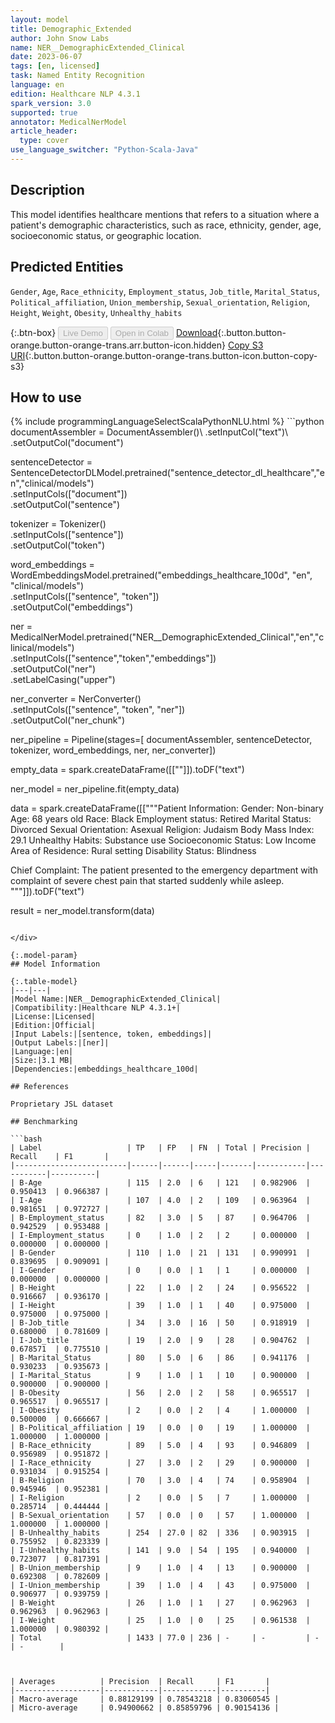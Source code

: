 ```yaml
---
layout: model
title: Demographic_Extended
author: John Snow Labs
name: NER__DemographicExtended_Clinical
date: 2023-06-07
tags: [en, licensed]
task: Named Entity Recognition
language: en
edition: Healthcare NLP 4.3.1
spark_version: 3.0
supported: true
annotator: MedicalNerModel
article_header:
  type: cover
use_language_switcher: "Python-Scala-Java"
---
```


## Description

This model identifies healthcare mentions that refers to a situation where a patient's demographic characteristics, such as race, ethnicity, gender, age, socioeconomic status, or geographic location.

## Predicted Entities

`Gender`, `Age`, `Race_ethnicity`, `Employment_status`, `Job_title`, `Marital_Status`, `Political_affiliation`, `Union_membership`, `Sexual_orientation`, `Religion`, `Height`, `Weight`, `Obesity`, `Unhealthy_habits`

{:.btn-box}
<button class="button button-orange" disabled>Live Demo</button>
<button class="button button-orange" disabled>Open in Colab</button>
[Download](https://s3.amazonaws.com/auxdata.johnsnowlabs.com/clinical/models/NER__DemographicExtended_Clinical_en_4.3.1_3.0_1686158021904.zip){:.button.button-orange.button-orange-trans.arr.button-icon.hidden}
[Copy S3 URI](s3://auxdata.johnsnowlabs.com/clinical/models/NER__DemographicExtended_Clinical_en_4.3.1_3.0_1686158021904.zip){:.button.button-orange.button-orange-trans.button-icon.button-copy-s3}

## How to use



<div class="tabs-box" markdown="1">
{% include programmingLanguageSelectScalaPythonNLU.html %}
```python
documentAssembler = DocumentAssembler()\
    .setInputCol("text")\
    .setOutputCol("document")

sentenceDetector = SentenceDetectorDLModel.pretrained("sentence_detector_dl_healthcare","en","clinical/models") \
    .setInputCols(["document"]) \
    .setOutputCol("sentence") 

tokenizer = Tokenizer()\
    .setInputCols(["sentence"])\
    .setOutputCol("token")

word_embeddings = WordEmbeddingsModel.pretrained("embeddings_healthcare_100d", "en", "clinical/models")\
    .setInputCols(["sentence", "token"])\
    .setOutputCol("embeddings")

ner = MedicalNerModel.pretrained("NER__DemographicExtended_Clinical","en","clinical/models")\
    .setInputCols(["sentence","token","embeddings"])\
    .setOutputCol("ner")\
    .setLabelCasing("upper")
    
ner_converter = NerConverter() \
    .setInputCols(["sentence", "token", "ner"]) \
    .setOutputCol("ner_chunk")

ner_pipeline = Pipeline(stages=[
    documentAssembler, 
    sentenceDetector,
    tokenizer,
    word_embeddings,
    ner,
    ner_converter])

empty_data = spark.createDataFrame([[""]]).toDF("text")

ner_model = ner_pipeline.fit(empty_data)

data = spark.createDataFrame([["""Patient Information:
Gender: Non-binary
Age: 68 years old
Race: Black
Employment status: Retired
Marital Status: Divorced
Sexual Orientation: Asexual
Religion: Judaism
Body Mass Index: 29.1
Unhealthy Habits: Substance use
Socioeconomic Status: Low Income
Area of Residence: Rural setting
Disability Status: Blindness

Chief Complaint:
The patient presented to the emergency department with complaint of severe chest pain that started suddenly while asleep.
"""]]).toDF("text")


result = ner_model.transform(data)
```

</div>

{:.model-param}
## Model Information

{:.table-model}
|---|---|
|Model Name:|NER__DemographicExtended_Clinical|
|Compatibility:|Healthcare NLP 4.3.1+|
|License:|Licensed|
|Edition:|Official|
|Input Labels:|[sentence, token, embeddings]|
|Output Labels:|[ner]|
|Language:|en|
|Size:|3.1 MB|
|Dependencies:|embeddings_healthcare_100d|

## References

Proprietary JSL dataset

## Benchmarking

```bash
| Label                   | TP   | FP   | FN  | Total | Precision | Recall    | F1       |
|-------------------------|------|------|-----|-------|-----------|-----------|----------|
| B-Age                   | 115  | 2.0  | 6   | 121   | 0.982906  | 0.950413  | 0.966387 |
| I-Age                   | 107  | 4.0  | 2   | 109   | 0.963964  | 0.981651  | 0.972727 |
| B-Employment_status     | 82   | 3.0  | 5   | 87    | 0.964706  | 0.942529  | 0.953488 |
| I-Employment_status     | 0    | 1.0  | 2   | 2     | 0.000000  | 0.000000  | 0.000000 |
| B-Gender                | 110  | 1.0  | 21  | 131   | 0.990991  | 0.839695  | 0.909091 |
| I-Gender                | 0    | 0.0  | 1   | 1     | 0.000000  | 0.000000  | 0.000000 |
| B-Height                | 22   | 1.0  | 2   | 24    | 0.956522  | 0.916667  | 0.936170 |
| I-Height                | 39   | 1.0  | 1   | 40    | 0.975000  | 0.975000  | 0.975000 |
| B-Job_title             | 34   | 3.0  | 16  | 50    | 0.918919  | 0.680000  | 0.781609 |
| I-Job_title             | 19   | 2.0  | 9   | 28    | 0.904762  | 0.678571  | 0.775510 |
| B-Marital_Status        | 80   | 5.0  | 6   | 86    | 0.941176  | 0.930233  | 0.935673 |
| I-Marital_Status        | 9    | 1.0  | 1   | 10    | 0.900000  | 0.900000  | 0.900000 |
| B-Obesity               | 56   | 2.0  | 2   | 58    | 0.965517  | 0.965517  | 0.965517 |
| I-Obesity               | 2    | 0.0  | 2   | 4     | 1.000000  | 0.500000  | 0.666667 |
| B-Political_affiliation | 19   | 0.0  | 0   | 19    | 1.000000  | 1.000000  | 1.000000 |
| B-Race_ethnicity        | 89   | 5.0  | 4   | 93    | 0.946809  | 0.956989  | 0.951872 |
| I-Race_ethnicity        | 27   | 3.0  | 2   | 29    | 0.900000  | 0.931034  | 0.915254 |
| B-Religion              | 70   | 3.0  | 4   | 74    | 0.958904  | 0.945946  | 0.952381 |
| I-Religion              | 2    | 0.0  | 5   | 7     | 1.000000  | 0.285714  | 0.444444 |
| B-Sexual_orientation    | 57   | 0.0  | 0   | 57    | 1.000000  | 1.000000  | 1.000000 |
| B-Unhealthy_habits      | 254  | 27.0 | 82  | 336   | 0.903915  | 0.755952  | 0.823339 |
| I-Unhealthy_habits      | 141  | 9.0  | 54  | 195   | 0.940000  | 0.723077  | 0.817391 |
| B-Union_membership      | 9    | 1.0  | 4   | 13    | 0.900000  | 0.692308  | 0.782609 |
| I-Union_membership      | 39   | 1.0  | 4   | 43    | 0.975000  | 0.906977  | 0.939759 |
| B-Weight                | 26   | 1.0  | 1   | 27    | 0.962963  | 0.962963  | 0.962963 |
| I-Weight                | 25   | 1.0  | 0   | 25    | 0.961538  | 1.000000  | 0.980392 |
| Total                   | 1433 | 77.0 | 236 | -     | -         | -         | -        |

 

| Averages          | Precision  | Recall     | F1       |
|-------------------|------------|------------|----------|
| Macro-average     | 0.88129199 | 0.78543218 | 0.83060545 |
| Micro-average     | 0.94900662 | 0.85859796 | 0.90154136 |
```